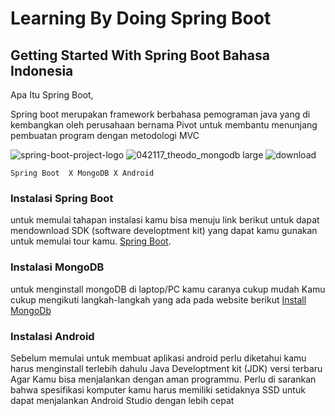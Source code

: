 # Learning By Doing Spring Boot


## Getting Started With Spring Boot Bahasa Indonesia

Apa Itu Spring Boot,

Spring boot merupakan framework berbahasa pemograman java yang di kembangkan oleh perusahaan bernama Pivot untuk membantu menunjang 
pembuatan program dengan metodologi MVC

![spring-boot-project-logo](https://user-images.githubusercontent.com/6133647/47681399-f6482e80-dbfb-11e8-9dfa-b4c3106f8d29.png)
![042117_theodo_mongodb large](https://user-images.githubusercontent.com/6133647/47681489-33142580-dbfc-11e8-8227-a04770572812.jpg)
![download](https://user-images.githubusercontent.com/6133647/47681696-bb92c600-dbfc-11e8-9274-511695b8cc83.png)

```
Spring Boot  X MongoDB X Android

```
### Instalasi Spring Boot

untuk memulai tahapan instalasi kamu bisa menuju link berikut untuk dapat mendownload SDK (software developtment kit) yang dapat kamu gunakan untuk memulai
tour kamu. [Spring Boot](https://spring.io/).

### Instalasi MongoDB

untuk menginstall mongoDB di laptop/PC kamu caranya cukup mudah Kamu cukup mengikuti langkah-langkah yang ada pada website berikut [Install MongoDb](https://docs.mongodb.com/manual/installation/)


### Instalasi Android

Sebelum memulai untuk membuat aplikasi android perlu diketahui kamu harus menginstall terlebih dahulu Java Developtment kit (JDK) versi terbaru Agar Kamu bisa menjalankan
dengan aman programmu. Perlu di sarankan bahwa spesifikasi komputer kamu harus memiliki setidaknya SSD untuk dapat menjalankan Android Studio 
dengan lebih cepat

